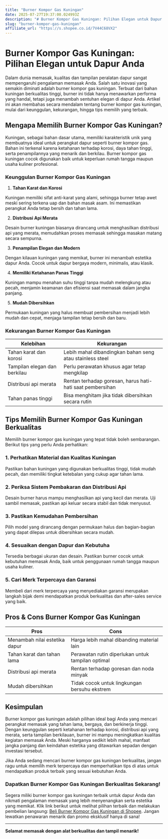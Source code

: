 ```yaml
---
title: "Burner Kompor Gas Kuningan"
date: 2025-07-27T19:37:00.024993Z
description: "# Burner Kompor Gas Kuningan: Pilihan Elegan untuk Dapur Anda..."
slug: "burner-kompor-gas-kuningan"
affiliate_url: "https://s.shopee.co.id/7V44C68VX2"
---
```

# Burner Kompor Gas Kuningan: Pilihan Elegan untuk Dapur Anda

Dalam dunia memasak, kualitas dan tampilan peralatan dapur sangat mempengaruhi pengalaman memasak Anda. Salah satu inovasi yang semakin diminati adalah burner kompor gas kuningan. Terbuat dari bahan kuningan berkualitas tinggi, burner ini tidak hanya menawarkan performa yang handal, tetapi juga menambah sentuhan elegan di dapur Anda. Artikel ini akan membahas secara mendalam tentang burner kompor gas kuningan, mulai dari keunggulan, kekurangan, hingga tips memilih yang terbaik.

## Mengapa Memilih Burner Kompor Gas Kuningan?

Kuningan, sebagai bahan dasar utama, memiliki karakteristik unik yang membuatnya ideal untuk perangkat dapur seperti burner kompor gas. Bahan ini terkenal karena ketahanan terhadap korosi, daya tahan tinggi, serta penampilannya yang menarik dan berkilau. Burner kompor gas kuningan cocok digunakan baik untuk keperluan rumah tangga maupun usaha kuliner profesional.

### Keunggulan Burner Kompor Gas Kuningan

1. **Tahan Karat dan Korosi**

Kuningan memiliki sifat anti-karat yang alami, sehingga burner tetap awet meski sering terkena uap dan bahan masak asam. Ini memastikan perangkat Anda tetap bersih dan tahan lama.

2. **Distribusi Api Merata**

Desain burner kuningan biasanya dirancang untuk menghasilkan distribusi api yang merata, memudahkan proses memasak sehingga masakan matang secara sempurna.

3. **Penampilan Elegan dan Modern**

Dengan kilauan kuningan yang memikat, burner ini menambah estetika dapur Anda. Cocok untuk dapur bergaya modern, minimalis, atau klasik.

4. **Memiliki Ketahanan Panas Tinggi**

Kuningan mampu menahan suhu tinggi tanpa mudah melengkung atau pecah, menjamin keamanan dan efisiensi saat memasak dalam jangka panjang.

5. **Mudah Dibersihkan**

Permukaan kuningan yang halus membuat pembersihan menjadi lebih mudah dan cepat, menjaga tampilan tetap bersih dan baru.

### Kekurangan Burner Kompor Gas Kuningan

| **Kelebihan**                       | **Kekurangan**                                              |
|-------------------------------------|--------------------------------------------------------------|
| Tahan karat dan korosi           | Lebih mahal dibandingkan bahan seng atau stainless steel  |
| Tampilan elegan dan berkilau     | Perlu perawatan khusus agar tetap mengkilap                |
| Distribusi api merata             | Rentan terhadap goresan, harus hati-hati saat pembersihan |
| Tahan panas tinggi                | Bisa menghitam jika tidak dibersihkan secara rutin        |

## Tips Memilih Burner Kompor Gas Kuningan Berkualitas

Memilih burner kompor gas kuningan yang tepat tidak boleh sembarangan. Berikut tips yang perlu Anda perhatikan:

### 1. Perhatikan Material dan Kualitas Kuningan

Pastikan bahan kuningan yang digunakan berkualitas tinggi, tidak mudah pecah, dan memiliki tingkat ketebalan yang cukup agar tahan lama.

### 2. Periksa Sistem Pembakaran dan Distribusi Api

Desain burner harus mampu menghasilkan api yang kecil dan merata. Uji sambil memasak, pastikan api keluar secara stabil dan tidak menyusut.

### 3. Pastikan Kemudahan Pembersihan

Pilih model yang dirancang dengan permukaan halus dan bagian-bagian yang dapat dilepas untuk dibersihkan secara mudah.

### 4. Sesuaikan dengan Dapur dan Kebutuha

Tersedia berbagai ukuran dan desain. Pastikan burner cocok untuk kebutuhan memasak Anda, baik untuk penggunaan rumah tangga maupun usaha kuliner.

### 5. Cari Merk Terpercaya dan Garansi

Membeli dari merk terpercaya yang menyediakan garansi merupakan langkah bijak demi mendapatkan produk berkualitas dan after-sales service yang baik.

## Pros & Cons Burner Kompor Gas Kuningan

| **Pros**                                     | **Cons**                                      |
|----------------------------------------------|----------------------------------------------|
| Menambah nilai estetika dapur               | Harga lebih mahal dibanding material lain |
| Tahan karat dan tahan lama                  | Perawatan rutin diperlukan untuk tampilan optimal |
| Distribusi api merata                       | Rentan terhadap goresan dan noda minyak    |
| Mudah dibersihkan                           | Tidak cocok untuk lingkungan bersuhu ekstrem |

## Kesimpulan

Burner kompor gas kuningan adalah pilihan ideal bagi Anda yang mencari perangkat memasak yang tahan lama, bergaya, dan berkinerja tinggi. Dengan keunggulan seperti ketahanan terhadap korosi, distribusi api yang merata, serta tampilan berkilauan, burner ini mampu meningkatkan kualitas kegiatan memasak Anda. Meski harganya sedikit lebih mahal, manfaat jangka panjang dan keindahan estetika yang ditawarkan sepadan dengan investasi tersebut.

Jika Anda sedang mencari burner kompor gas kuningan berkualitas, jangan ragu untuk memilih merk terpercaya dan memperhatikan tips di atas untuk mendapatkan produk terbaik yang sesuai kebutuhan Anda.

### Dapatkan Burner Kompor Gas Kuningan Berkualitas Sekarang!

Segera miliki burner kompor gas kuningan terbaik untuk dapur Anda dan nikmati pengalaman memasak yang lebih menyenangkan serta estetika yang memikat. Klik link berikut untuk melihat pilihan terbaik dan melakukan pembelian langsung: [Beli Burner Kompor Gas Kuningan di Shopee](https://s.shopee.co.id/7V44C68VX2). Jangan lewatkan penawaran menarik dan promo eksklusif hanya di sana!

---

**Selamat memasak dengan alat berkualitas dan tampil menarik!**